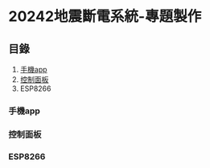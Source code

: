 # 20242地震斷電系統-專題製作

## 目錄
1. [手機app](https://github.com/CLRE-20/Earthquake-power-system-2024-Topics/blob/app.py/README.md#%E6%89%8B%E6%A9%9Fapp)
2. [控制面板](https://github.com/CLRE-20/Earthquake-power-system-2024-Topics/blob/app.py/README.md#%E6%89%8B%E6%A9%9Fapp)
3. ESP8266

### 手機app
### 控制面板
### ESP8266
